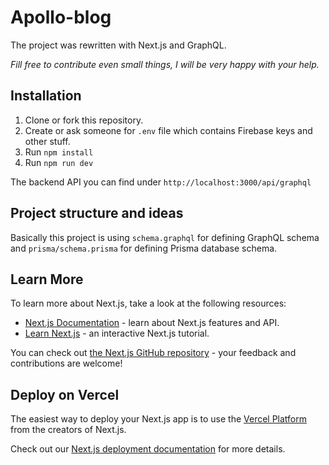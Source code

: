 # Apollo-blog

The project was rewritten with Next.js and GraphQL.

*Fill free to contribute even small things, I will be very happy with your help.*

## Installation

1. Clone or fork this repository.
2. Create or ask someone for `.env` file which contains Firebase keys and other stuff.
3. Run `npm install`
4. Run `npm run dev`

The backend API you can find under `http://localhost:3000/api/graphql`

## Project structure and ideas

Basically this project is using `schema.graphql` for defining GraphQL schema and `prisma/schema.prisma` for defining
Prisma database schema.

## Learn More

To learn more about Next.js, take a look at the following resources:

- [Next.js Documentation](https://nextjs.org/docs) - learn about Next.js features and API.
- [Learn Next.js](https://nextjs.org/learn) - an interactive Next.js tutorial.

You can check out [the Next.js GitHub repository](https://github.com/vercel/next.js/) - your feedback and contributions are welcome!

## Deploy on Vercel

The easiest way to deploy your Next.js app is to use the [Vercel Platform](https://vercel.com/new?utm_medium=default-template&filter=next.js&utm_source=create-next-app&utm_campaign=create-next-app-readme) from the creators of Next.js.

Check out our [Next.js deployment documentation](https://nextjs.org/docs/deployment) for more details.
